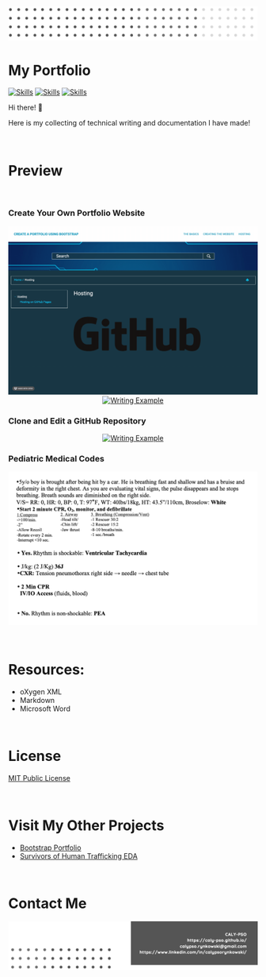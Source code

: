 <!-- Add banner here -->

[![Header](https://github.com/caly-pso/caly-pso.github.io/blob/main/assets/img/header.png)](#Header)

# My Portfolio

<!-- buttons -->

[![Skills](https://img.shields.io/badge/-XML-green?style=for-the-badge)](#Skills)
[![Skills](https://img.shields.io/badge/-DITA-yellowgreen?style=for-the-badge)](#Skills)
[![Skills](https://img.shields.io/badge/-Markdown-yellow?style=for-the-badge)](#Skills)

<!--Colors: brightgreengreenyellowgreenyelloworangeredbluelightgrey
successimportantcriticalinformationalinactive
bluevioletff69b49cf-->

Hi there! 🙌

Here is my collecting of technical writing and documentation I have made! 

<br>

# Preview

<!-- project preview -->
<br>



### Create Your Own Portfolio Website

<p align="center">
<a href="https://github.com/caly-pso/websiteCreation_inDITA"><img src="https://github.com/caly-pso/dita_documenation/blob/main/create_portfolio/img/preview/1.gif" alt="Writing Example" width="550"/></a>
<a href="https://github.com/caly-pso/websiteCreation_inDITA"><img src="https://github.com/caly-pso/dita_documenation/blob/main/create_portfolio/img/preview/3.gif" alt="Writing Example" width="550"/></a>
</p>

### Clone and Edit a GitHub Repository

<p align="center">
<a href="https://github.com/caly-pso/technical_writing/blob/main/clone_a_portfolio_site/clone_and_edit.md"><img src="https://github.com/caly-pso/technical_writing/blob/main/assets/img/github_clone.gif" alt="Writing Example" width="550"/></a>
</p>

### Pediatric Medical Codes

<p align="center">
<a href="https://github.com/caly-pso/technical_writing/blob/main/other/PediatricCodes.pdf"><img src="https://github.com/caly-pso/technical_writing/blob/main/assets/img/pediatrics_code.png" alt="Writing Example" width="550"/></a>
</p>
<!--
### Covid-19 Streamlit App Quick Start Guide -->
<!--
<p align="center">
<a href="https://github.com/caly-pso/technical_writing/blob/main/xml/covid19_app_quickstart.pdf"><img src="https://github.com/caly-pso/technical_writing/blob/main/assets/img/covid_qs.png" alt="Writing Example" width="550"/></a>
</p>
-->
<br>

# Resources:

- oXygen XML
- Markdown
- Microsoft Word

<br>

# License

[MIT Public License](https://github.com/caly-pso/caly-pso.github.io/blob/main/LICENSE.md)

<br>

<!-- Add the footer here -->

# Visit My Other Projects

- [Bootstrap Portfolio](https://github.com/caly-pso/portfolio_template)
- [Survivors of Human Trafficking EDA](https://github.com/caly-pso/EDA_trafficking_survivors)

<br>

# Contact Me

[![Footer](https://github.com/caly-pso/caly-pso.github.io/blob/main/assets/img/footer.png)](#Footer)
